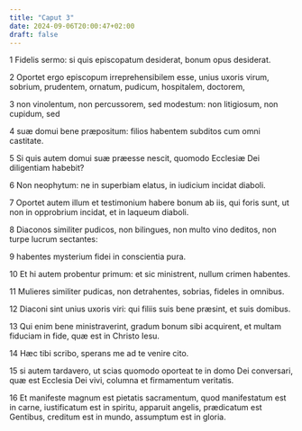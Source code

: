 ```yaml
---
title: "Caput 3"
date: 2024-09-06T20:00:47+02:00
draft: false
---
```



1 Fidelis sermo: si quis episcopatum desiderat, bonum opus desiderat.

2 Oportet ergo episcopum irreprehensibilem esse, unius uxoris virum, sobrium, prudentem, ornatum, pudicum, hospitalem, doctorem,

3 non vinolentum, non percussorem, sed modestum: non litigiosum, non cupidum, sed

4 suæ domui bene præpositum: filios habentem subditos cum omni castitate.

5 Si quis autem domui suæ præesse nescit, quomodo Ecclesiæ Dei diligentiam habebit?

6 Non neophytum: ne in superbiam elatus, in iudicium incidat diaboli.

7 Oportet autem illum et testimonium habere bonum ab iis, qui foris sunt, ut non in opprobrium incidat, et in laqueum diaboli.

8 Diaconos similiter pudicos, non bilingues, non multo vino deditos, non turpe lucrum sectantes:

9 habentes mysterium fidei in conscientia pura.

10 Et hi autem probentur primum: et sic ministrent, nullum crimen habentes.

11 Mulieres similiter pudicas, non detrahentes, sobrias, fideles in omnibus.

12 Diaconi sint unius uxoris viri: qui filiis suis bene præsint, et suis domibus.

13 Qui enim bene ministraverint, gradum bonum sibi acquirent, et multam fiduciam in fide, quæ est in Christo Iesu.

14 Hæc tibi scribo, sperans me ad te venire cito.

15 si autem tardavero, ut scias quomodo oporteat te in domo Dei conversari, quæ est Ecclesia Dei vivi, columna et firmamentum veritatis.

16 Et manifeste magnum est pietatis sacramentum, quod manifestatum est in carne, iustificatum est in spiritu, apparuit angelis, prædicatum est Gentibus, creditum est in mundo, assumptum est in gloria.

